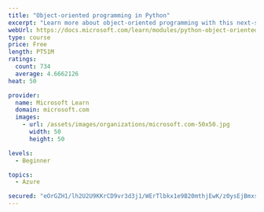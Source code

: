 ```yaml
---
title: "Object-oriented programming in Python"
excerpt: "Learn more about object-oriented programming with this next-steps module in Python."
webUrl: https://docs.microsoft.com/learn/modules/python-object-oriented-programming/
type: course
price: Free
length: PT51M
ratings:
  count: 734
  average: 4.6662126
heat: 50

provider:
  name: Microsoft Learn
  domain: microsoft.com
  images:
    - url: /assets/images/organizations/microsoft.com-50x50.jpg
      width: 50
      height: 50

levels:
  - Beginner

topics:
  - Azure

secured: "eOrGZH1/lh2U2U9KKrCD9vr3d3j1/WErTlbkx1e9B20mthjEwK/z0ysEjBmxs31kB4QteLpK9yhjkFKe4IO1KzXUSbVrRZVT5AsjNYFHjZwoZPGrty5j+2UX22MUZ+S1DaAFA3oW0N3Dpz3/ype21nUCs1lc36LBihZhyqdORNWE5xHl2Z0xL17fGGb1fJN7DeQZ9qASRFfzrmYaMPui3mvI6kf4mN7wBwvdlLtpoD78BAH2euG27Wa2S8G2fVgjjSVQoZ8Y7w5IVMwvNOs4UUqkyjSZ4QunUiK3/mzT+HcMea1WqvYnYGuC8t3/zlP5ncIbMmzh783RNto5jYnmdOWSHY56L45qNJCb2+WYtUiJE29LHwAeVA7VVVc36zXFEvWzArw5N+4j2akzrUGpz6pHxkLvC650VBj0+yZMqvI=;WyD9G6HOgMSYnC0gxow0JA=="
---
```


